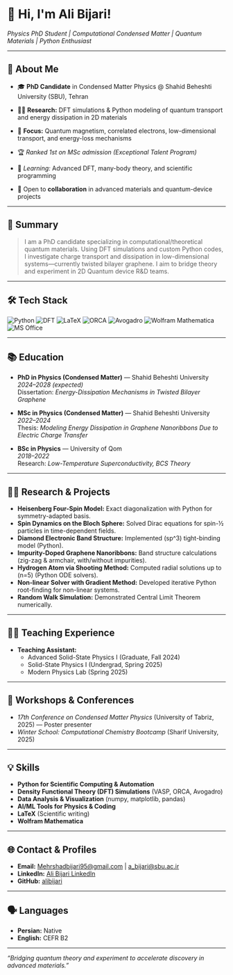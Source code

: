 # 👋 Hi, I'm Ali Bijari!

_Physics PhD Student | Computational Condensed Matter | Quantum Materials | Python Enthusiast_

---

## 🚀 About Me

- 🎓 **PhD Candidate** in Condensed Matter Physics @ Shahid Beheshti University (SBU), Tehran  
- 🧑‍💻 **Research:** DFT simulations & Python modeling of quantum transport and energy dissipation in 2D materials  
- 🧠 **Focus:** Quantum magnetism, correlated electrons, low-dimensional transport, and energy-loss mechanisms  
- 🏆 _Ranked 1st on MSc admission (Exceptional Talent Program)_

- 🌱 _Learning:_ Advanced DFT, many-body theory, and scientific programming  
- 💬 Open to **collaboration** in advanced materials and quantum-device projects

---

## 🎯 Summary

> I am a PhD candidate specializing in computational/theoretical quantum materials. Using DFT simulations and custom Python codes, I investigate charge transport and dissipation in low-dimensional systems—currently twisted bilayer graphene. I aim to bridge theory and experiment in 2D Quantum device R&D teams.

---

## 🛠️ Tech Stack

![Python](https://img.shields.io/badge/-Python-3776AB?style=flat-square&logo=python&logoColor=white)
![DFT](https://img.shields.io/badge/-DFT-blue?style=flat-square)
![LaTeX](https://img.shields.io/badge/-LaTeX-008080?style=flat-square&logo=latex)
![ORCA](https://img.shields.io/badge/-ORCA-4B8BBE?style=flat-square)
![Avogadro](https://img.shields.io/badge/-Avogadro-green?style=flat-square)
![Wolfram Mathematica](https://img.shields.io/badge/-Mathematica-red?style=flat-square)
![MS Office](https://img.shields.io/badge/-MS%20Office-0078D4?style=flat-square)

---

## 📚 Education

- **PhD in Physics (Condensed Matter)** — Shahid Beheshti University  
  _2024–2028 (expected)_  
  Dissertation: _Energy-Dissipation Mechanisms in Twisted Bilayer Graphene_

- **MSc in Physics (Condensed Matter)** — Shahid Beheshti University  
  _2022–2024_  
  Thesis: _Modeling Energy Dissipation in Graphene Nanoribbons Due to Electric Charge Transfer_

- **BSc in Physics** — University of Qom  
  _2018–2022_  
  Research: _Low-Temperature Superconductivity, BCS Theory_

---

## 🧑‍🔬 Research & Projects

- **Heisenberg Four-Spin Model:** Exact diagonalization with Python for symmetry-adapted basis.
- **Spin Dynamics on the Bloch Sphere:** Solved Dirac equations for spin-½ particles in time-dependent fields.
- **Diamond Electronic Band Structure:** Implemented \(sp^3\) tight-binding model (Python).
- **Impurity-Doped Graphene Nanoribbons:** Band structure calculations (zig-zag & armchair, with/without impurities).
- **Hydrogen Atom via Shooting Method:** Computed radial solutions up to \(n=5\) (Python ODE solvers).
- **Non-linear Solver with Gradient Method:** Developed iterative Python root-finding for non-linear systems.
- **Random Walk Simulation:** Demonstrated Central Limit Theorem numerically.

---

## 👨‍🏫 Teaching Experience

- **Teaching Assistant:**  
  - Advanced Solid-State Physics I (Graduate, Fall 2024)  
  - Solid-State Physics I (Undergrad, Spring 2025)  
  - Modern Physics Lab (Spring 2025)

---

## 🏅 Workshops & Conferences

- _17th Conference on Condensed Matter Physics_ (University of Tabriz, 2025) — Poster presenter
- _Winter School: Computational Chemistry Bootcamp_ (Sharif University, 2025)

---

## 💡 Skills

- **Python for Scientific Computing & Automation**
- **Density Functional Theory (DFT) Simulations** (VASP, ORCA, Avogadro)
- **Data Analysis & Visualization** (numpy, matplotlib, pandas)
- **AI/ML Tools for Physics & Coding**
- **LaTeX** (Scientific writing)
- **Wolfram Mathematica**

---

## 🌐 Contact & Profiles

- **Email:** Mehrshadbijari95@gmail.com | a_bijari@sbu.ac.ir  
- **LinkedIn:** [Ali Bijari LinkedIn](https://www.linkedin.com/in/ali-bijari-ba401b261)  
- **GitHub:** [alibijari](https://github.com/alibijari)  

---

## 🗣️ Languages

- **Persian:** Native  
- **English:** CEFR B2

---

_“Bridging quantum theory and experiment to accelerate discovery in advanced materials.”_


